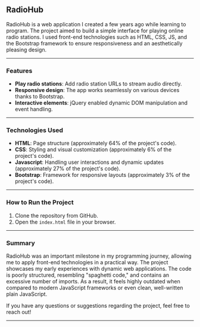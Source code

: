 ## RadioHub

RadioHub is a web application I created a few years ago while learning to program. The project aimed to build a simple interface for playing online radio stations. I used front-end technologies such as HTML, CSS, JS, and the Bootstrap framework to ensure responsiveness and an aesthetically pleasing design.

---

### **Features**
- **Play radio stations**: Add radio station URLs to stream audio directly.
- **Responsive design**: The app works seamlessly on various devices thanks to Bootstrap.
- **Interactive elements**: jQuery enabled dynamic DOM manipulation and event handling.

---

### **Technologies Used**
- **HTML**: Page structure (approximately 64% of the project's code).
- **CSS**: Styling and visual customization (approximately 6% of the project's code).
- **Javascript**: Handling user interactions and dynamic updates (approximately 27% of the project's code).
- **Bootstrap**: Framework for responsive layouts (approximately 3% of the project's code).

---

### **How to Run the Project**
1. Clone the repository from GitHub.
2. Open the `index.html` file in your browser.

---

### **Summary**
RadioHub was an important milestone in my programming journey, allowing me to apply front-end technologies in a practical way. The project showcases my early experiences with dynamic web applications.
The code is poorly structured, resembling "spaghetti code," and contains an excessive number of imports. As a result, it feels highly outdated when compared to modern JavaScript frameworks or even clean, well-written plain JavaScript.

If you have any questions or suggestions regarding the project, feel free to reach out!

---
